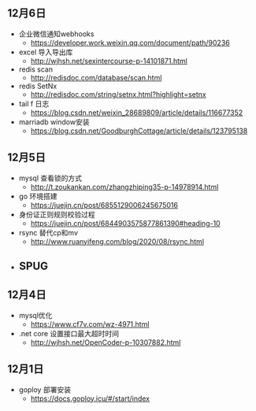 <!--
 * @Author: aehyok 455043818@qq.com
 * @Date: 2022-11-06 12:53:56
 * @LastEditors: aehyok 455043818@qq.com
 * @LastEditTime: 2022-12-04 22:57:30
 * @FilePath: /blog/docs/daily/2022-11.md
 * @Description: 这是默认设置,请设置`customMade`, 打开koroFileHeader查看配置 进行设置: https://github.com/OBKoro1/koro1FileHeader/wiki/%E9%85%8D%E7%BD%AE
-->
## 12月6日
- 企业微信通知webhooks
  - https://developer.work.weixin.qq.com/document/path/90236
- excel 导入导出库
  - http://wjhsh.net/sexintercourse-p-14101871.html
- redis scan
  - http://redisdoc.com/database/scan.html
- redis SetNx
  - http://redisdoc.com/string/setnx.html?highlight=setnx
- tail f 日志
  - https://blog.csdn.net/weixin_28689809/article/details/116677352
- marriadb window安装
  - https://blog.csdn.net/GoodburghCottage/article/details/123795138
## 12月5日
- mysql 查看锁的方式
  - http://t.zoukankan.com/zhangzhiping35-p-14978914.html
- go 环境搭建
  - https://juejin.cn/post/6855129006245675016
- 身份证正则规则校验过程
  - https://juejin.cn/post/6844903575877861390#heading-10
- rsync 替代cp和mv
  - http://www.ruanyifeng.com/blog/2020/08/rsync.html
- SPUG
  - 
## 12月4日
- mysql优化
  - https://www.cf7v.com/wz-4971.html
- .net core 设置接口最大超时时间
  - http://wjhsh.net/OpenCoder-p-10307882.html
## 12月1日
- goploy 部署安装
  - https://docs.goploy.icu/#/start/index
